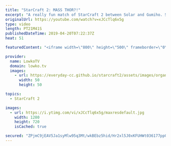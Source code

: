 ```yaml
---
title: "StarCraft 2: MASS THOR?!"
excerpt: "A really fun match of StarCraft 2 between Solar and Gumiho. Subscribe for more videos: http://lowko.tv/youtube More StarCraft 2 casts: https://youtu.be/BfikSEkWzao  Gumiho is known to experiment with different strategies in all matchups, but especially Terran versus Zerg. In this game as well he decides"
originalUrl: https://youtube.com/watch?v=xJCcTlq6x5g
type: video
length: PT21M41S
publishedDateTime: 2019-04-20T07:22:37Z
heat: 51

featuredContent: "<iframe width=\"800\" height=\"500\" frameborder=\"0\" src=\"https://www.youtube.com/embed/xJCcTlq6x5g\" allow=\"accelerometer; autoplay; encrypted-media; gyroscope; picture-in-picture\" allowfullscreen></iframe>"

provider:
  name: LowkoTV
  domain: lowko.tv
  images:
    - url: https://everyday-cc.github.io/starcraft2/assets/images/organizations/lowko.tv-50x50.jpg
      width: 50
      height: 50

topics:
  - StarCraft 2

images:
  - url: https://i.ytimg.com/vi/xJCcTlq6x5g/maxresdefault.jpg
    width: 1280
    height: 720
    isCached: true

secured: "ZPjmC9jEAV5Ja1syMlw95q3Mt/wkBEbz5hid/Hr2xl5J0xKFUHWt036177pp0KVLh9/pU+FvffCMxdXrrcH1KCim7pKbJzFr3I268vk8N1gklKsA++IYSAlSUggMVgSNHr9JxUh7S81+abf02WRi7aGm0Wr+aIglVsbNgSDuShlBPx6O82eOvwXzA29jSe9bEGw0vcOky9KmlL2EjC7lsoMp6Q2QO5UW6U1UBtlevr0kroV6wlRKTpXoME2Y/xWClOg3Xmt/HzxA/MVv6OlxAjRuku7Q2b3E1jUdYxX8spEjEj3JcH5uVZb+aH8Z+cMQXwqvSt/3Z9dpADjHDZA57fHRgHiDsUpAoM6GNiB8ajoOSGIm5gL46VBtSZqPxfDSQMWbr5IouwMkn0YEvDcsyjdWC3ueodWE90K2jjuM7+bRSsz1SY1/jTNroiqNC/qQ;woN0p8gK22+Pv+DMjbwsrA=="
---
```


